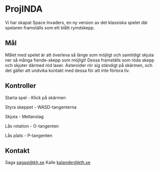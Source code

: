 # ProjINDA

Vi har skapat Space Invaders, en ny version av det klassiska spelet där spelaren framställs som ett blått rymdskepp. 

## Mål

Målet med spelet är att överleva så länge som möjligt och samtidigt skjuta ner så många fiende-skepp som möjligt! Dessa framställs som röda skepp och skjuter därmed röd laser. Asteroider rör sig ständigt på skärmen, och det gäller att undvika kontakt med dessa för att inte förlora liv.

## Kontroller

Starta spel - Klick på skärmen

Styra skeppet - WASD-tangenterna

Skjuta - Mellanslag

Lås rotation - O-tangenten

Lås plats - P-tangenten

## Kontakt

Saga sagasi@kh.se
Kalle kalander@kth.se
